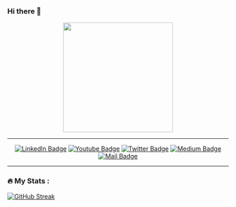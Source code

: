 ### Hi there 👋

<div id="header" align="center">
  <img src="https://media.giphy.com/media/RbDKaczqWovIugyJmW/giphy.gif" width="250"/>
</div>

---

<div id="badges" align="center">
  <a href="https://www.linkedin.com/in/musowir-u/"> <img src="https://img.shields.io/badge/LinkedIn-blue?style=plastic&logo=linkedin&logoColor=white" alt="LinkedIn Badge"/></a>
  <a href="https://instagram.com/musowir_u/"> <img src="https://img.shields.io/badge/Instagram-red?style=plastic&logo=instagram&logoColor=white" alt="Youtube Badge"/></a>
  <a href="https://twitter.com/musowir_u"> <img src="https://img.shields.io/badge/Twitter-blue?style=plastic&logo=twitter&logoColor=white" alt="Twitter Badge"/></a>
  <a href="https://medium.com/@musowir_u"> <img src="https://img.shields.io/badge/Medium-grey?style=plastic&logo=medium&logoColor=white" alt="Medium Badge"/></a>
  <a href="mailto: musowir@duck.com"> <img src="https://img.shields.io/badge/Gmail-red?style=plastic&logo=gmail&logoColor=white" alt="Mail Badge"/></a>
</div>

---

### :fire: My Stats :
[![GitHub Streak](https://github-readme-streak-stats.herokuapp.com?user=musowir&theme=dark&sideNums=7BEB83)](https://git.io/streak-stats)
